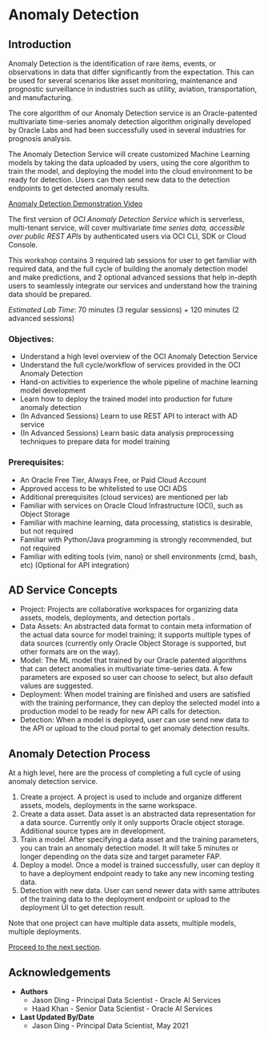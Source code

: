 # Anomaly Detection

## Introduction

Anomaly Detection is the identification of rare items, events, or observations in data that differ significantly from the expectation. This can be used for several scenarios like asset monitoring, maintenance and prognostic surveillance in industries such as utility, aviation, transportation, and manufacturing.

The core algorithm of our Anomaly Detection service is an Oracle-patented multivariate time-series anomaly detection algorithm originally developed by Oracle Labs and had been successfully used in several industries for prognosis analysis.

The Anomaly Detection Service will create customized Machine Learning models by taking the data uploaded by users, using the core algorithm to train the model, and deploying the model into the cloud environment to be ready for detection. Users can then send new data to the detection endpoints to get detected anomaly results.

[Anomaly Detection Demonstration Video](youtube:aL_05XKProc)

The first version of *OCI Anomaly Detection Service* which is serverless, multi-tenant service, will cover multivariate *time series data, accessible over public REST APIs* by authenticated users via OCI CLI, SDK or Cloud Console.

This workshop contains 3 required lab sessions for user to get familiar with required data, and the full cycle of building the anomaly detection model and make predictions, and 2 optional advanced sessions that help in-depth users to seamlessly integrate our services and understand how the training data should be prepared.

*Estimated Lab Time*: 70 minutes (3 regular sessions) + 120 minutes (2 advanced sessions)

### Objectives:

* Understand a high level overview of the OCI Anomaly Detection Service
* Understand the full cycle/workflow of services provided in the OCI Anomaly Detection
* Hand-on activities to experience the whole pipeline of machine learning model development
* Learn how to deploy the trained model into production for future anomaly detection
* (In Advanced Sessions) Learn to use REST API to interact with AD service
* (In Advanced Sessions) Learn basic data analysis preprocessing techniques to prepare data for model training

### Prerequisites:
* An Oracle Free Tier, Always Free, or Paid Cloud Account
* Approved access to be whitelisted to use OCI ADS
* Additional prerequisites (cloud services) are mentioned per lab
* Familiar with services on Oracle Cloud Infrastructure (OCI), such as Object Storage
* Familiar with machine learning, data processing, statistics is desirable, but not required
* Familiar with Python/Java programming is strongly recommended, but not required
* Familiar with editing tools (vim, nano) or shell environments (cmd, bash, etc) (Optional for API integration)

## AD Service Concepts
* Project: Projects are collaborative workspaces for organizing data assets, models, deployments, and detection portals .
* Data Assets: An abstracted data format to contain meta information of the actual data source for model training; it supports multiple types of data sources (currently only Oracle Object Storage is supported, but other formats are on the way).
* Model: The ML model that trained by our Oracle patented algorithms that can detect anomalies in multivariate time-series data. A few parameters are exposed so user can choose to select, but also default values are suggested.
* Deployment: When model training are finished and users are satisfied with the training performance, they can deploy the selected model into a production model to be ready for new API calls for detection.
* Detection: When a model is deployed, user can use send new data to the API or upload to the cloud portal to get anomaly detection results.

## Anomaly Detection Process

At a high level, here are the process of completing a full cycle of using anomaly detection service.

1. Create a project. A project is used to include and organize different assets, models, deployments in the same workspace.
2. Create a data asset. Data asset is an abstracted data representation for a data source. Currently only it only supports Oracle object storage. Additional source types are in development.
3. Train a model. After specifying a data asset and the training parameters, you can train an anomaly detection model. It will take 5 minutes or longer depending on the data size and target parameter FAP.
4. Deploy a model. Once a model is trained successfully, user can deploy it to have a deployment endpoint ready to take any new incoming testing data.
5. Detection with new data. User can send newer data with same attributes of the training data to the deployment endpoint or upload to the deployment UI to get detection result.

Note that one project can have multiple data assets, multiple models, multiple deployments.

[Proceed to the next section](#next).

## Acknowledgements
* **Authors**
    * Jason Ding - Principal Data Scientist - Oracle AI Services
    * Haad Khan - Senior Data Scientist - Oracle AI Services
* **Last Updated By/Date**
    * Jason Ding - Principal Data Scientist, May 2021
